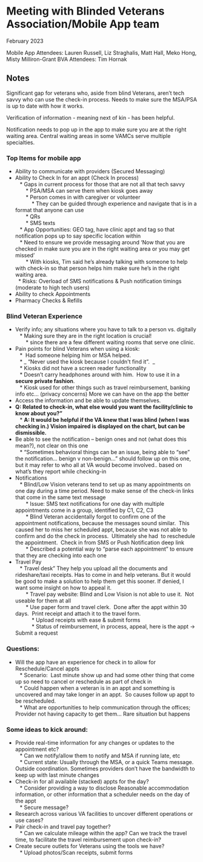 # Meeting with Blinded Veterans Association/Mobile App team  
February 2023

Mobile App Attendees: Lauren Russell, Liz Straghalis, Matt Hall, Meko Hong, Misty Milliron-Grant
BVA Attendees: Tim Hornak    

## Notes

Significant gap for veterans who, aside from blind Veterans, aren’t tech savvy who can use the check-in process. Needs to make sure the MSA/PSA is up to date with how it works.

Verification of information - meaning next of kin - has been helpful.

Notification needs to pop up in the app to make sure you are at the right waiting area. Central waiting areas in some VAMCs serve multiple specialties.

### Top Items for mobile app

* Ability to communicate with providers (Secured Messaging)  
* Ability to Check In for an appt (Check In process)   
   * Gaps in current process for those that are not all that tech savvy  
       * PSA/MSA can serve them when kiosk goes away  
       * Person comes in with caregiver or volunteer   
           * They can be guided through experience and navigate that is in a format that anyone can use  
       * QRs  
       * SMS texts  
   * App Opportunities: GEO tag, have clinic appt and tag so that notification pops up to say specific location within   
   * Need to ensure we provide messaging around ‘Now that you are checked in make sure you are in the right waiting area or you may get missed’  
       * With kiosks, Tim said he’s already talking with someone to help with check-in so that person helps him make sure he’s in the right waiting area.  
   * Risks: Overload of SMS notifications & Push notification timings (moderate to high tech users)  
* Ability to check Appointments   
* Pharmacy Checks & Refills

### Blind Veteran Experience

* Verify info; any situations where you have to talk to a person vs. digitally  
   * Making sure they are in the right location is crucial!  
       * since there are a few different waiting rooms that serve one clinic.  
* Pain points for blind Veterans when using a kiosk:  
   *  Had someone helping him or MSA helped.   
   * \_ “Never used the kiosk because I couldn't find it”.  \_  
   * Kiosks did not have a screen reader functionality  
   * Doesn’t carry headphones around with him.  How to use it in a **secure private fashion**.    
   * Kiosk used for other things such as travel reimbursement, banking info etc… (privacy concerns) More we can have on the app the better  
* Access the information and be able to update themselves.   
* **Q: Related to check-in, what else would you want the facility/clinic to know about you?”**  
   * **A: It would be helpful if the VA knew that I was blind (when I was checking in.) Vision impaired is displayed on the chart, but can be dismissible.**  
* Be able to see the notification – benign ones and not (what does this mean?), not clear on this one  
   * “Sometimes behavioral things can be an issue, being able to “see” the notification… benign v non-benign…” should follow up on this one, but it may refer to who all at VA would become involved.. based on what’s they report while checking-in   
* Notifications  
   * Blind/Low Vision veterans tend to set up as many appointments on one day during a time period. Need to make sense of the check-in links that come in the same text message  
       * Issue: SMS text notifications for one day with multiple appointments come in a group, identified by C1, C2, C3  
       * Blind Veteran accidentally forgot to confirm one of the appointment notifications, because the messages sound similar.  This caused her to miss her scheduled appt, because she was not able to confirm and do the check in process.  Ultimately she had  to reschedule the appointment.  Check in from SMS or Push Notification deep link  
       * Described a potential way to “parse each appointment” to ensure that they are checking into each one  
* Travel Pay  
   * Travel desk” They help you upload all the documents and rideshare/taxi receipts. Has to come in and help veterans. But it would be good to make a solution to help them get this sooner. If denied, I want some insight on how to appeal it.  
       * Travel pay website: Blind and Low Vision is not able to use it.  Not useable for them at all  
       * Use paper form and travel clerk.  Done after the appt within 30 days.  Print receipt and attach it to the travel form.  
           * Upload receipts with ease & submit forms  
           * Status of reimbursement, in process, appeal, here is the appt -> Submit a request

### Questions:

* Will the app have an experience for check in to allow for Reschedule/Cancel appts  
   * Scenario:  Last minute show up and had some other thing that come up so need to cancel or reschedule as part of check in  
   * Could happen when a veteran is in an appt and something is uncovered and may take longer in an appt.  So causes follow up appt to be rescheduled.   
   * What are opportunities to help communication through the offices; Provider not having capacity to get them… Rare situation but happens

### Some ideas to kick around:

* Provide real-time information for any changes or updates to the appointment etc?  
   * Can we notify/allow them to notify and MSA if running late, etc  
   * Current state: Usually through the MSA, or a quick Teams message. Outside coordination. Sometimes providers don’t have the bandwidth to keep up with last minute changes  
* Check-in for all available (stacked) appts for the day?  
   * Consider providing a way to disclose Reasonable accommodation information, or other information that a scheduler needs on the day of the appt  
   * Secure message?  
* Research across various VA facilities to uncover different operations or use cases?  
* Pair check-in and travel pay together?   
   * Can we calculate mileage within the app? Can we track the travel time, to facilitate the travel reimbursement upon check-in?  
* Create secure outlets for Veterans using the tools we have?  
   * Upload photos/Scan receipts, submit forms
